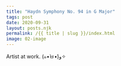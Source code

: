 ```yaml
---
title: "Haydn Symphony No. 94 in G Major"
tags: post
date: 2020-09-31
layout: posts.njk
permalink: /{{ title | slug }}/index.html
image: 02-image
---
```


Artist at work.
(๑•̀ㅂ•́)و✧
